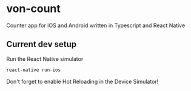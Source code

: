 # von-count
Counter app for iOS and Android written in Typescript and React Native

## Current dev setup

Run the React Native simulator
```bash
react-native run-ios
```

Don't forget to enable Hot Reloading in the Device Simulator!
